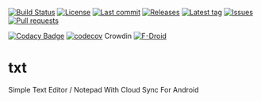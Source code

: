 [![Build Status](https://travis-ci.org/Crazy-Marvin/txt.svg?branch=master)](https://travis-ci.org/Crazy-Marvin/txt)
[![License](https://img.shields.io/github/license/Crazy-Marvin/txt.svg?style=flat)](LICENSE.txt)
[![Last commit](https://img.shields.io/github/last-commit/Crazy-Marvin/txt.svg?style=flat)](https://github.com/Crazy-Marvin/txt/commits)
[![Releases](https://img.shields.io/github/downloads/Crazy-Marvin/txt/total.svg?style=flat)](https://github.com/Crazy-Marvin/txt/releases)
[![Latest tag](https://img.shields.io/github/tag/Crazy-Marvin/txt.svg?style=flat)](https://github.com/Crazy-Marvin/txt/tags)
[![Issues](https://img.shields.io/github/issues/Crazy-Marvin/txt.svg?style=flat)](https://github.com/Crazy-Marvin/txt/issues)
[![Pull requests](https://img.shields.io/github/issues-pr/Crazy-Marvin/txt.svg?style=flat)](https://github.com/Crazy-Marvin/txt/pulls)

[![Codacy Badge](https://api.codacy.com/project/badge/Grade/e6cf1c083cf146489628efcdd189a53d)](https://www.codacy.com/app/CrazyMarvin/txt?utm_source=github.com&amp;utm_medium=referral&amp;utm_content=Crazy-Marvin/txt&amp;utm_campaign=Badge_Grade)
[![codecov](https://codecov.io/gh/Crazy-Marvin/txt/branch/master/graph/badge.svg)](https://codecov.io/gh/Crazy-Marvin/txt)
Crowdin
[![F-Droid](https://img.shields.io/f-droid/v/xxxxxxxx.svg?style=flat)](https://f-droid.org/de/packages/xxxxxxxx/)

# txt

Simple Text Editor / Notepad With Cloud Sync For Android
